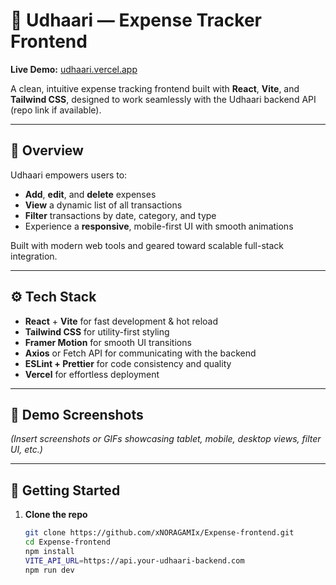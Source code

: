 # 💸 Udhaari — Expense Tracker Frontend

**Live Demo:** [udhaari.vercel.app](https://udhaari.vercel.app)

A clean, intuitive expense tracking frontend built with **React**, **Vite**, and **Tailwind CSS**, designed to work seamlessly with the Udhaari backend API (repo link if available).

---

## 🧠 Overview

Udhaari empowers users to:

- **Add**, **edit**, and **delete** expenses  
- **View** a dynamic list of all transactions  
- **Filter** transactions by date, category, and type  
- Experience a **responsive**, mobile-first UI with smooth animations

Built with modern web tools and geared toward scalable full-stack integration.

---

## ⚙️ Tech Stack

- **React** + **Vite** for fast development & hot reload  
- **Tailwind CSS** for utility-first styling  
- **Framer Motion** for smooth UI transitions  
- **Axios** or Fetch API for communicating with the backend  
- **ESLint + Prettier** for code consistency and quality  
- **Vercel** for effortless deployment

---

## 📂 Demo Screenshots

*(Insert screenshots or GIFs showcasing tablet, mobile, desktop views, filter UI, etc.)*

---

## 🚀 Getting Started

1. **Clone the repo**  
   ```bash
   git clone https://github.com/xNORAGAMIx/Expense-frontend.git
   cd Expense-frontend
   npm install
   VITE_API_URL=https://api.your-udhaari-backend.com
   npm run dev

